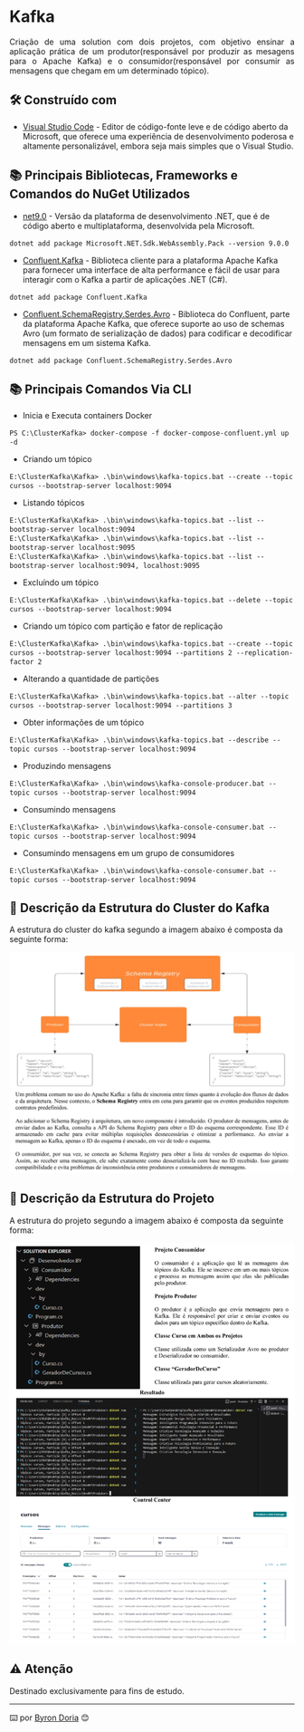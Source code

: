 # Kafka

<p align="justify"> 
Criação de uma solution com dois projetos, com objetivo ensinar a aplicação prática de um produtor(responsável por produzir as mesagens para o Apache Kafka) e o consumidor(responsável por consumir as mensagens que chegam em um determinado tópico).
</p> 

## 🛠️ Construído com 

* [Visual Studio Code](https://code.visualstudio.com/) - Editor de código-fonte leve e de código aberto da Microsoft, que oferece uma experiência de desenvolvimento poderosa e altamente personalizável, embora seja mais simples que o Visual Studio.

## 📚 Principais Bibliotecas, Frameworks e Comandos do NuGet Utilizados

* [net9.0](https://learn.microsoft.com/pt-br/dotnet/core/whats-new/dotnet-9/overview) - Versão da plataforma de desenvolvimento .NET, que é de código aberto e multiplataforma, desenvolvida pela Microsoft.
```
dotnet add package Microsoft.NET.Sdk.WebAssembly.Pack --version 9.0.0
```
* [Confluent.Kafka]() -  Biblioteca cliente para a plataforma Apache Kafka para fornecer uma interface de alta performance e fácil de usar para interagir com o Kafka a partir de aplicações .NET (C#).
```
dotnet add package Confluent.Kafka
```
* [Confluent.SchemaRegistry.Serdes.Avro]() - Biblioteca do Confluent, parte da plataforma Apache Kafka, que oferece suporte ao uso de schemas Avro (um formato de serialização de dados) para codificar e decodificar mensagens em um sistema Kafka.
```
dotnet add package Confluent.SchemaRegistry.Serdes.Avro
```

## 📚 Principais Comandos Via CLI

* Inicia e Executa containers Docker
```
PS C:\ClusterKafka> docker-compose -f docker-compose-confluent.yml up -d
```
* Criando um tópico
```
E:\ClusterKafka\Kafka> .\bin\windows\kafka-topics.bat --create --topic cursos --bootstrap-server localhost:9094
```
* Listando tópicos
```
E:\ClusterKafka\Kafka> .\bin\windows\kafka-topics.bat --list --bootstrap-server localhost:9094
E:\ClusterKafka\Kafka> .\bin\windows\kafka-topics.bat --list --bootstrap-server localhost:9095
E:\ClusterKafka\Kafka> .\bin\windows\kafka-topics.bat --list --bootstrap-server localhost:9094, localhost:9095
```
* Excluíndo um tópico
```
E:\ClusterKafka\Kafka> .\bin\windows\kafka-topics.bat --delete --topic cursos --bootstrap-server localhost:9094
```
* Criando um tópico com partição e fator de replicação
```
E:\ClusterKafka\Kafka> .\bin\windows\kafka-topics.bat --create --topic cursos --bootstrap-server localhost:9094 --partitions 2 --replication-factor 2
```
* Alterando a quantidade de partições
```
E:\ClusterKafka\Kafka> .\bin\windows\kafka-topics.bat --alter --topic cursos --bootstrap-server localhost:9094 --partitions 3
```
* Obter informações de um tópico
```
E:\ClusterKafka\Kafka> .\bin\windows\kafka-topics.bat --describe --topic cursos --bootstrap-server localhost:9094
```
* Produzindo mensagens
```
E:\ClusterKafka\Kafka> .\bin\windows\kafka-console-producer.bat --topic cursos --bootstrap-server localhost:9094
```
* Consumindo mensagens
```
E:\ClusterKafka\Kafka> .\bin\windows\kafka-console-consumer.bat --topic cursos --bootstrap-server localhost:9094 
```
* Consumindo mensagens em um grupo de consumidores
```
E:\ClusterKafka\Kafka> .\bin\windows\kafka-console-consumer.bat --topic cursos --bootstrap-server localhost:9094
```

## 🚧 Descrição da Estrutura do Cluster do Kafka

A estrutura do cluster do kafka segundo a imagem abaixo é composta da seguinte forma:

![EstruturaDoProjeto](screenshots/estruturaClusterKafka.png)

## 🚧 Descrição da Estrutura do Projeto

A estrutura do projeto segundo a imagem abaixo é composta da seguinte forma:

![EstruturaDoProjeto](screenshots/estruturaProjeto.png)

## ⚠️ Atenção 

Destinado exclusivamente para fins de estudo.

---
⌨️ por [Byron Doria](https://gist.github.com/lohhans) 😊
